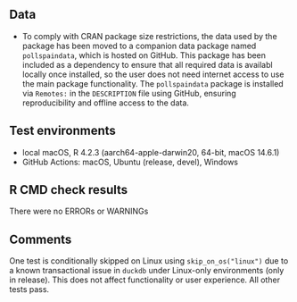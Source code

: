 ## Data
* To comply with CRAN package size restrictions, the data used by the
package has been moved to a companion data package named
`pollspaindata`, which is hosted on GitHub. This package has been
included as a dependency to ensure that all required data is availabl
locally once installed, so the user does not need internet access to
use the main package functionality. The `pollspaindata` package is
installed via `Remotes:` in the `DESCRIPTION` file using GitHub,
ensuring reproducibility and offline access to the data.

## Test environments
* local macOS, R 4.2.3 (aarch64-apple-darwin20, 64-bit, macOS 14.6.1)
* GitHub Actions: macOS, Ubuntu (release, devel), Windows

## R CMD check results
There were no ERRORs or WARNINGs

## Comments
One test is conditionally skipped on Linux using `skip_on_os("linux")`
due to a known transactional issue in `duckdb` under Linux-only
environments (only in release). This does not affect functionality or
user experience. All other tests pass.
